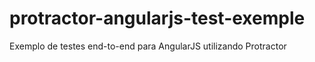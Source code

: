 # protractor-angularjs-test-exemple
Exemplo de testes end-to-end para AngularJS utilizando Protractor
